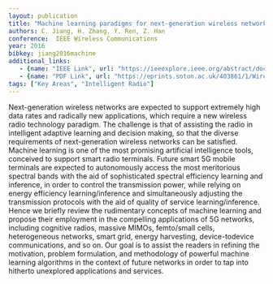```yaml
---
layout: publication
title: "Machine learning paradigms for next-generation wireless networks"
authors: C. Jiang, H. Zhang, Y. Ren, Z. Han
conference:  IEEE Wireless Communications
year: 2016
bibkey: jiang2016machine
additional_links:
   - {name: "IEEE Link", url: "https://ieeexplore.ieee.org/abstract/document/7792374"}
   - {name: "PDF Link", url: "https://eprints.soton.ac.uk/403861/1/WirelessMag_Hanzo-rev1.pdf"}
tags: ["Key Areas", "Intelligent Radio"]
---
```

Next-generation wireless networks are expected to support extremely high data rates and radically new applications, which require a new wireless radio technology paradigm. The challenge is that of assisting the radio in intelligent adaptive learning and decision making, so that the diverse requirements of next-generation wireless networks can be satisfied. Machine learning is one of the most promising artificial intelligence tools, conceived to support smart radio terminals. Future smart 5G mobile terminals are expected to autonomously access the most meritorious spectral bands with the aid of sophisticated spectral efficiency learning and inference, in order to control the transmission power, while relying on energy efficiency learning/inference and simultaneously adjusting the transmission protocols with the aid of quality of service learning/inference. Hence we briefly review the rudimentary concepts of machine learning and propose their employment in the compelling applications of 5G networks, including cognitive radios, massive MIMOs, femto/small cells, heterogeneous networks, smart grid, energy harvesting, device-todevice communications, and so on. Our goal is to assist the readers in refining the motivation, problem formulation, and methodology of powerful machine learning algorithms in the context of future networks in order to tap into hitherto unexplored applications and services.